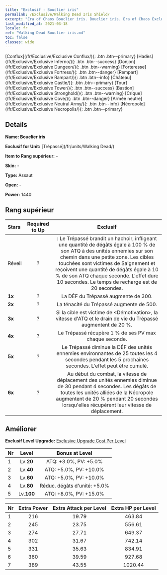 ```yaml
---
title: "Exclusif - Bouclier iris"
permalink: /Exclusive/Walking Dead Iris Shield/
excerpt: "Era of Chaos Bouclier iris. Bouclier iris. Era of Chaos Exclusif Bouclier iris. Trépassé Exclusif."
last_modified_at: 2021-03-18
locale: fr
ref: "Walking Dead Bouclier iris.md"
toc: false
classes: wide
---
```

 [Conflux](/fr/Exclusive/Exclusive Conflux/){: .btn .btn--primary} [Hadès](/fr/Exclusive/Exclusive Inferno/){: .btn .btn--success} [Donjon](/fr/Exclusive/Exclusive Dungeon/){: .btn .btn--warning} [Forteresse](/fr/Exclusive/Exclusive Fortress/){: .btn .btn--danger} [Rempart](/fr/Exclusive/Exclusive Rampart/){: .btn .btn--info} [Château](/fr/Exclusive/Exclusive Castle/){: .btn .btn--primary} [Tour](/fr/Exclusive/Exclusive Tower/){: .btn .btn--success} [Bastion](/fr/Exclusive/Exclusive Stronghold/){: .btn .btn--warning} [Crique](/fr/Exclusive/Exclusive Cove/){: .btn .btn--danger} [Armée neutre](/fr/Exclusive/Exclusive Neutral Army/){: .btn .btn--info} [Nécropole](/fr/Exclusive/Exclusive Necropolis/){: .btn .btn--primary} 

## Details
 **Name: Bouclier iris** 

 **Exclusif for Unit:** [Trépassé](/fr/units/Walking Dead/) 

 **Item to Rang supérieur:** -

 **Skin:** -

 **Type:** Assaut

 **Open:** -

 **Power:** 1440

## Rang supérieur

  |     Stars    |  Required to Up | Exclusif |
  |:-------------|:---------------:|:---------------:|
  |  Réveil  | ? | <Massacre> : Le Trépassé brandit un hachoir, infligeant une quantité de dégâts égale à 100 % de son ATQ à des unités ennemies sur son chemin dans une petite zone. Les cibles touchées sont victimes de Saignement et reçoivent une quantité de dégâts égale à 10 % de son ATQ chaque seconde. L'effet dure 10 secondes. Le temps de recharge est de 20 secondes. |
  | **1x** <i class="fas fa-star"/> | ? | La DÉF du Trépassé augmente de 300. |
  | **2x** <i class="fas fa-star"/> | ? | La ténacité du Trépassé augmente de 500. |
  | **3x** <i class="fas fa-star"/> | ? | Si la cible est victime de <Démotivation>, la vitesse d'ATQ et le drain de vie du Trépassé augmentent de 20 %. |
  | **4x** <i class="fas fa-star"/> | ? | Le Trépassé récupère 1 % de ses PV max chaque seconde. |
  | **5x** <i class="fas fa-star"/> | ? | Le Trépassé diminue la DÉF des unités ennemies environnantes de 25 toutes les 4 secondes pendant les 5 prochaines secondes. L'effet peut être cumulé. |
  | **6x** <i class="fas fa-star"/> | ? | Au début du combat, la vitesse de déplacement des unités ennemies diminue de 30 pendant 4 secondes. Les dégâts de toutes les unités alliées de la Nécropole augmentent de 20 % pendant 20 secondes lorsqu'elles récupèrent leur vitesse de déplacement. |


## Améliorer
 **Exclusif Level Upgrade:** [Exclusive Upgrade Cost Per Level](/Exclusive/ExclusiveUpgradeCostPerLevel/)

  |  Nr  |   Level  | Bonus at Level |
  |:-----|:--------:|:--------------:|
  | 1 | Lv.**20** | ATQ: +3.0%, PV: +5.0% |
  | 2 | Lv.**40** | ATQ: +5.0%, PV: +10.0% |
  | 3 | Lv.**60** | ATQ: +5.0%, PV: +10.0% |
  | 4 | Lv.**80** | Réduc. dégâts d'unité: +5.0% |
  | 5 | Lv.**100** | ATQ: +8.0%, PV: +15.0% |


  |  Nr  |  Extra Power | Extra Attack per Level | Extra HP per Level |
  |:-----|:--------:|:--------:|:--------:|
  | 1 | 216 | 19.79 | 463.84 |
  | 2 | 245 | 23.75 | 556.61 |
  | 3 | 274 | 27.71 | 649.37 |
  | 4 | 302 | 31.67 | 742.14 |
  | 5 | 331 | 35.63 | 834.91 |
  | 6 | 360 | 39.59 | 927.68 |
  | 7 | 389 | 43.55 | 1020.44 |


